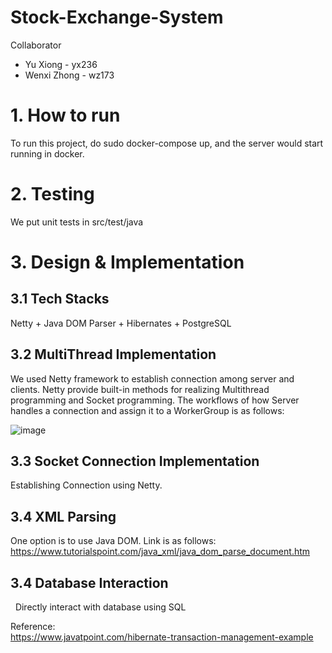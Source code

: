 # Stock-Exchange-System

Collaborator
* Yu Xiong - yx236
* Wenxi Zhong - wz173

# 1. How to run
To run this project, do sudo docker-compose up, and the server would start running in docker.

# 2. Testing
We put unit tests in src/test/java


# 3. Design & Implementation

## 3.1 Tech Stacks
Netty + Java DOM Parser + Hibernates + PostgreSQL

## 3.2 MultiThread Implementation
We used Netty framework to establish connection among server and clients. Netty provide built-in methods for realizing Multithread programming and Socket programming. The workflows of how Server handles a connection and assign it to a WorkerGroup is as follows:

![image](https://user-images.githubusercontent.com/101923398/229297448-a59833df-8a37-4160-b260-5099fb20c95f.png)


## 3.3 Socket Connection Implementation
Establishing Connection using Netty.

## 3.4 XML Parsing
One option is to use Java DOM. Link is as follows:     
https://www.tutorialspoint.com/java_xml/java_dom_parse_document.htm


## 3.4 Database Interaction  
&nbsp;  Directly interact with database using SQL     

Reference:    
https://www.javatpoint.com/hibernate-transaction-management-example
